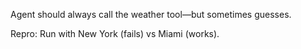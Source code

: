 Agent should always call the weather tool—but sometimes guesses.

Repro: Run with New York (fails) vs Miami (works).